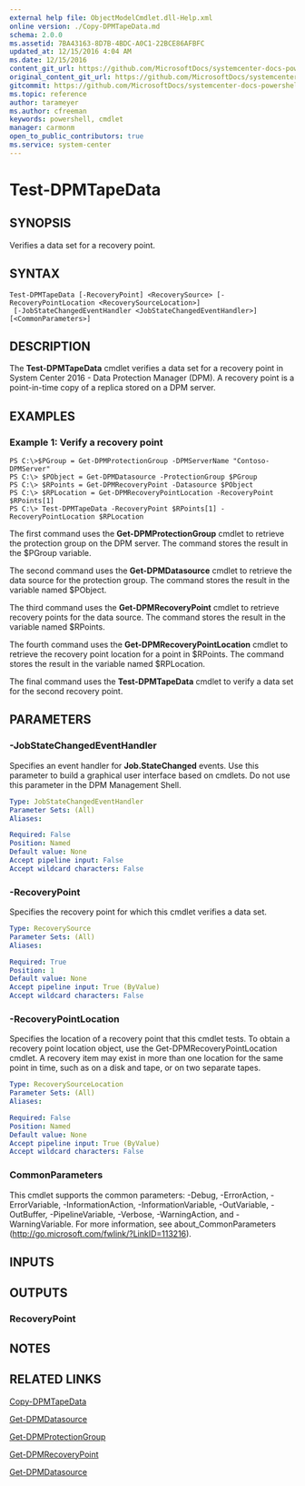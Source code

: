 ```yaml
---
external help file: ObjectModelCmdlet.dll-Help.xml
online version: ./Copy-DPMTapeData.md
schema: 2.0.0
ms.assetid: 7BA43163-8D7B-4BDC-A0C1-22BCE86AFBFC
updated_at: 12/15/2016 4:04 AM
ms.date: 12/15/2016
content_git_url: https://github.com/MicrosoftDocs/systemcenter-docs-powershell/blob/master/systemcenter-cmdlets/SystemCenter2016/DataProtectionManager/vlatest/Test-DPMTapeData.md
original_content_git_url: https://github.com/MicrosoftDocs/systemcenter-docs-powershell/blob/master/systemcenter-cmdlets/SystemCenter2016/DataProtectionManager/vlatest/Test-DPMTapeData.md
gitcommit: https://github.com/MicrosoftDocs/systemcenter-docs-powershell/blob/7df4508c7b907a214e6a8eca76037b06065ef078/systemcenter-cmdlets/SystemCenter2016/DataProtectionManager/vlatest/Test-DPMTapeData.md
ms.topic: reference
author: tarameyer
ms.author: cfreeman
keywords: powershell, cmdlet
manager: carmonm
open_to_public_contributors: true
ms.service: system-center
---
```


# Test-DPMTapeData

## SYNOPSIS
Verifies a data set for a recovery point.

## SYNTAX

```
Test-DPMTapeData [-RecoveryPoint] <RecoverySource> [-RecoveryPointLocation <RecoverySourceLocation>]
 [-JobStateChangedEventHandler <JobStateChangedEventHandler>] [<CommonParameters>]
```

## DESCRIPTION
The **Test-DPMTapeData** cmdlet verifies a data set for a recovery point in System Center 2016 - Data Protection Manager (DPM).
A recovery point is a point-in-time copy of a replica stored on a DPM server.

## EXAMPLES

### Example 1: Verify a recovery point
```
PS C:\>$PGroup = Get-DPMProtectionGroup -DPMServerName "Contoso-DPMServer"
PS C:\> $PObject = Get-DPMDatasource -ProtectionGroup $PGroup
PS C:\> $RPoints = Get-DPMRecoveryPoint -Datasource $PObject
PS C:\> $RPLocation = Get-DPMRecoveryPointLocation -RecoveryPoint $RPoints[1]
PS C:\> Test-DPMTapeData -RecoveryPoint $RPoints[1] -RecoveryPointLocation $RPLocation
```

The first command uses the **Get-DPMProtectionGroup** cmdlet to retrieve the protection group on the DPM server.
The command stores the result in the $PGroup variable.

The second command uses the **Get-DPMDatasource** cmdlet to retrieve the data source for the protection group.
The command stores the result in the variable named $PObject.

The third command uses the **Get-DPMRecoveryPoint** cmdlet to retrieve recovery points for the data source.
The command stores the result in the variable named $RPoints.

The fourth command uses the **Get-DPMRecoveryPointLocation** cmdlet to retrieve the recovery point location for a point in $RPoints.
The command stores the result in the variable named $RPLocation.

The final command uses the **Test-DPMTapeData** cmdlet to verify a data set for the second recovery point.

## PARAMETERS

### -JobStateChangedEventHandler
Specifies an event handler for **Job.StateChanged** events.
Use this parameter to build a graphical user interface based on cmdlets.
Do not use this parameter in the DPM Management Shell.

```yaml
Type: JobStateChangedEventHandler
Parameter Sets: (All)
Aliases: 

Required: False
Position: Named
Default value: None
Accept pipeline input: False
Accept wildcard characters: False
```

### -RecoveryPoint
Specifies the recovery point for which this cmdlet verifies a data set.

```yaml
Type: RecoverySource
Parameter Sets: (All)
Aliases: 

Required: True
Position: 1
Default value: None
Accept pipeline input: True (ByValue)
Accept wildcard characters: False
```

### -RecoveryPointLocation
Specifies the location of a recovery point that this cmdlet tests.
To obtain a recovery point location object, use the Get-DPMRecoveryPointLocation cmdlet.
A recovery item may exist in more than one location for the same point in time, such as on a disk and tape, or on two separate tapes.

```yaml
Type: RecoverySourceLocation
Parameter Sets: (All)
Aliases: 

Required: False
Position: Named
Default value: None
Accept pipeline input: True (ByValue)
Accept wildcard characters: False
```

### CommonParameters
This cmdlet supports the common parameters: -Debug, -ErrorAction, -ErrorVariable, -InformationAction, -InformationVariable, -OutVariable, -OutBuffer, -PipelineVariable, -Verbose, -WarningAction, and -WarningVariable. For more information, see about_CommonParameters (http://go.microsoft.com/fwlink/?LinkID=113216).

## INPUTS

## OUTPUTS

### RecoveryPoint

## NOTES

## RELATED LINKS

[Copy-DPMTapeData](xref:SystemCenter2016/DataProtectionManager/vlatest/Copy-DPMTapeData.md)

[Get-DPMDatasource](xref:SystemCenter2016/DataProtectionManager/vlatest/Get-DPMDatasource.md)

[Get-DPMProtectionGroup](xref:SystemCenter2016/DataProtectionManager/vlatest/Get-DPMProtectionGroup.md)

[Get-DPMRecoveryPoint](xref:SystemCenter2016/DataProtectionManager/vlatest/Get-DPMRecoveryPoint.md)

[Get-DPMDatasource](xref:SystemCenter2016/DataProtectionManager/vlatest/Get-DPMDatasource.md)

